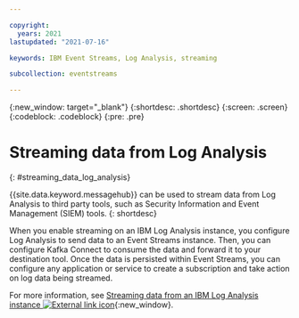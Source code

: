 ```yaml
---

copyright:
  years: 2021
lastupdated: "2021-07-16"

keywords: IBM Event Streams, Log Analysis, streaming

subcollection: eventstreams

---
```


{:new_window: target="_blank"}
{:shortdesc: .shortdesc}
{:screen: .screen}
{:codeblock: .codeblock}
{:pre: .pre}


# Streaming data from Log Analysis
{: #streaming_data_log_analysis}

{{site.data.keyword.messagehub}} can be used to stream data from Log Analysis to third party tools, 
such as Security Information and Event Management (SIEM) tools.
{: shortdesc}

When you enable streaming on an IBM Log Analysis instance, you configure Log Analysis to send data to an Event Streams instance. 
Then, you can configure Kafka Connect to consume the data and forward it to your destination tool. 
Once the data is persisted within Event Streams, you can configure any application or service to create a subscription 
and take action on log data being streamed.

For more information, see [Streaming data from an IBM Log Analysis instance
![External link icon](../../icons/launch-glyph.svg "External link icon")](/docs/log-analysis?topic=log-analysis-streaming){:new_window}.

